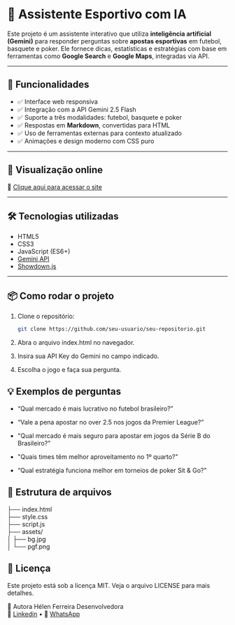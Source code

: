 # 🧠 Assistente Esportivo com IA

Este projeto é um assistente interativo que utiliza **inteligência artificial (Gemini)** para responder perguntas sobre **apostas esportivas** em futebol, basquete e poker. Ele fornece dicas, estatísticas e estratégias com base em ferramentas como **Google Search** e **Google Maps**, integradas via API.

---

## 🚀 Funcionalidades

- ✅ Interface web responsiva
- ✅ Integração com a API Gemini 2.5 Flash
- ✅ Suporte a três modalidades: futebol, basquete e poker
- ✅ Respostas em **Markdown**, convertidas para HTML
- ✅ Uso de ferramentas externas para contexto atualizado
- ✅ Animações e design moderno com CSS puro

---

## 🚀 Visualização online

🔗 [Clique aqui para acessar o site](https://github.com/helensjferreira-dev/assistente-esportivo/)

---

## 🛠️ Tecnologias utilizadas

- HTML5
- CSS3
- JavaScript (ES6+)
- [Gemini API](https://ai.google.dev/)
- [Showdown.js](https://github.com/showdownjs/showdown)

---

## 📦 Como rodar o projeto

1. Clone o repositório:
   ```bash
   git clone https://github.com/seu-usuario/seu-repositorio.git

2. Abra o arquivo index.html no navegador.

3. Insira sua API Key do Gemini no campo indicado.

4. Escolha o jogo e faça sua pergunta.  

## 💡 Exemplos de perguntas

- “Qual mercado é mais lucrativo no futebol brasileiro?”

- “Vale a pena apostar no over 2.5 nos jogos da Premier League?”

- "Qual mercado é mais seguro para apostar em jogos da Série B do Brasileiro?"

- "Quais times têm melhor aproveitamento no 1º quarto?"
  
- “Qual estratégia funciona melhor em torneios de poker Sit & Go?”

## 📁 Estrutura de arquivos

├── index.html  
├── style.css  
├── script.js  
├── assets/  
│   ├── bg.jpg  
│   └── pgf.png  

## 📄 Licença
Este projeto está sob a licença MIT. Veja o arquivo LICENSE para mais detalhes.

👤 Autora Hélen Ferreira Desenvolvedora  
📸 [Linkedin](https://www.linkedin.com/in/helensjferreiraa-dev/) • 💬 [WhatsApp](https://wa.me/5548988183720)
